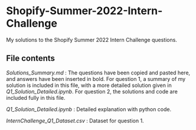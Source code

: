 # Shopify-Summer-2022-Intern-Challenge
My solutions to the Shopify Summer 2022 Intern Challenge questions.

## File contents

*Solutions_Summary.md* : The questions have been copied and pasted here, and answers have been inserted in bold. For question 1, a summary of my solution is included in this file, with a more detailed solution given in *Q1_Solution_Detailed.ipynb*. For question 2, the solutions and code are included fully in this file.

*Q1_Solution_Detailed.ipynb* : Detailed explanation with python code.

*InternChallenge_Q1_Dataset.csv* : Dataset for question 1.

